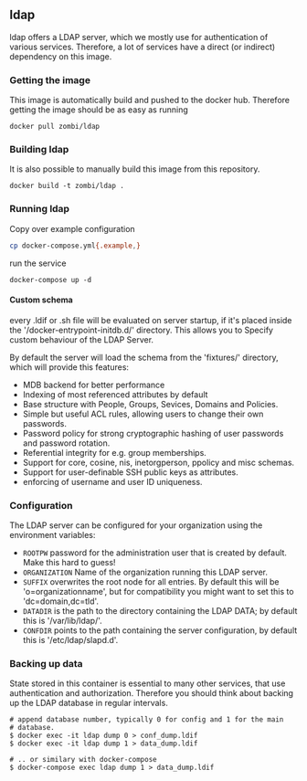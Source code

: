 ## ldap
ldap offers a LDAP server, which we mostly use for authentication of various
services.
Therefore, a lot of services have a direct (or indirect) dependency on this
image.

### Getting the image
This image is automatically build and pushed to the docker hub. Therefore
getting the image should be as easy as running

```
docker pull zombi/ldap
```

### Building ldap
It is also possible to manually build this image from this repository.

```
docker build -t zombi/ldap .
```

### Running ldap

Copy over example configuration

```bash
cp docker-compose.yml{.example,}
```

run the service

```
docker-compose up -d
```

#### Custom schema
every .ldif or .sh file will be evaluated on server startup, if it's placed
inside the '/docker-entrypoint-initdb.d/' directory. This allows you to
Specify custom behaviour of the LDAP Server.

By default the server will load the schema from the 'fixtures/' directory,
which will provide this features:

 * MDB backend for better performance
 * Indexing of most referenced attributes by default
 * Base structure with People, Groups, Sevices, Domains and Policies.
 * Simple but useful ACL rules, allowing users to change their own passwords.
 * Password policy for strong cryptographic hashing of user passwords and password rotation.
 * Referential integrity for e.g. group memberships.
 * Support for core, cosine, nis, inetorgperson, ppolicy and misc schemas.
 * Support for user-definable SSH public keys as attributes.
 * enforcing of username and user ID uniqueness.

### Configuration
The LDAP server can be configured for your organization using the environment variables:
 * `ROOTPW` password for the administration user that is created by default. Make this hard to guess!
 * `ORGANIZATION` Name of the organization running this LDAP server.
 * `SUFFIX` overwrites the root node for all entries. By default this will be 'o=organizationname', but for compatibility you might want to set this to 'dc=domain,dc=tld'.
 * `DATADIR` is the path to the directory containing the LDAP DATA; by default this is '/var/lib/ldap/'.
 * `CONFDIR` points to the path containing the server configuration, by default this is '/etc/ldap/slapd.d'.

### Backing up data
State stored in this container is essential to many other services, that
use authentication and authorization. Therefore you should think about
backing up the LDAP database in regular intervals.

```shell
# append database number, typically 0 for config and 1 for the main
# database.
$ docker exec -it ldap dump 0 > conf_dump.ldif
$ docker exec -it ldap dump 1 > data_dump.ldif

# .. or similary with docker-compose
$ docker-compose exec ldap dump 1 > data_dump.ldif
```
